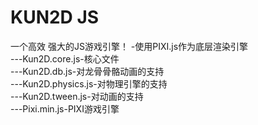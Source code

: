 # KUN2D JS 
一个高效 强大的JS游戏引擎！
-使用PIXI.js作为底层渲染引擎  
---Kun2D.core.js-核心文件  
---Kun2D.db.js-对龙骨骨骼动画的支持  
---Kun2D.physics.js-对物理引擎的支持  
---Kun2D.tween.js-对动画的支持  
---Pixi.min.js-PIXI游戏引擎

